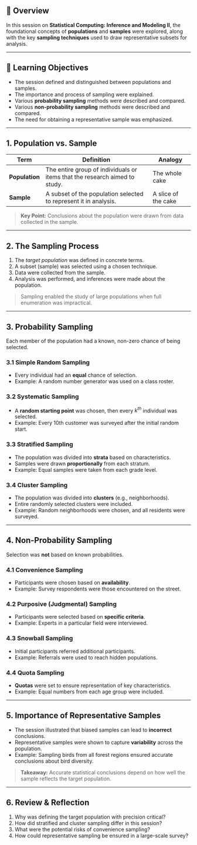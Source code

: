 ## 🧠 Overview

In this session on **Statistical Computing: Inference and Modeling II**, the foundational concepts of **populations** and **samples** were explored, along with the key **sampling techniques** used to draw representative subsets for analysis.

---

## 🎯 Learning Objectives

* The session defined and distinguished between populations and samples.
* The importance and process of sampling were explained.
* Various **probability sampling** methods were described and compared.
* Various **non-probability sampling** methods were described and compared.
* The need for obtaining a representative sample was emphasized.

---

## 1. Population vs. Sample

| Term           | Definition                                                                 | Analogy             |
| -------------- | -------------------------------------------------------------------------- | ------------------- |
| **Population** | The entire group of individuals or items that the research aimed to study. | The whole cake      |
| **Sample**     | A subset of the population selected to represent it in analysis.           | A slice of the cake |

> **Key Point:** Conclusions about the population were drawn from data collected in the sample.

---

## 2. The Sampling Process

1. The *target population* was defined in concrete terms.
2. A subset (sample) was selected using a chosen technique.
3. Data were collected from the sample.
4. Analysis was performed, and inferences were made about the population.

> Sampling enabled the study of large populations when full enumeration was impractical.

---

## 3. Probability Sampling

Each member of the population had a known, non-zero chance of being selected.

### 3.1 Simple Random Sampling

* Every individual had an **equal** chance of selection.
* Example: A random number generator was used on a class roster.

### 3.2 Systematic Sampling

* A **random starting point** was chosen, then every *k<sup>th</sup>* individual was selected.
* Example: Every 10th customer was surveyed after the initial random start.

### 3.3 Stratified Sampling

* The population was divided into **strata** based on characteristics.
* Samples were drawn **proportionally** from each stratum.
* Example: Equal samples were taken from each grade level.

### 3.4 Cluster Sampling

* The population was divided into **clusters** (e.g., neighborhoods).
* Entire randomly selected clusters were included.
* Example: Random neighborhoods were chosen, and all residents were surveyed.

---

## 4. Non-Probability Sampling

Selection was **not** based on known probabilities.

### 4.1 Convenience Sampling

* Participants were chosen based on **availability**.
* Example: Survey respondents were those encountered on the street.

### 4.2 Purposive (Judgmental) Sampling

* Participants were selected based on **specific criteria**.
* Example: Experts in a particular field were interviewed.

### 4.3 Snowball Sampling

* Initial participants referred additional participants.
* Example: Referrals were used to reach hidden populations.

### 4.4 Quota Sampling

* **Quotas** were set to ensure representation of key characteristics.
* Example: Equal numbers from each age group were included.

---

## 5. Importance of Representative Samples

* The session illustrated that biased samples can lead to **incorrect** conclusions.
* Representative samples were shown to capture **variability** across the population.
* Example: Sampling birds from all forest regions ensured accurate conclusions about bird diversity.

> **Takeaway:** Accurate statistical conclusions depend on how well the sample reflects the target population.

---

## 6. Review & Reflection

1. Why was defining the target population with precision critical?
2. How did stratified and cluster sampling differ in this session?
3. What were the potential risks of convenience sampling?
4. How could representative sampling be ensured in a large-scale survey?